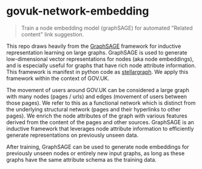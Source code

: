 govuk-network-embedding
==============================

> Train a node embedding model (graphSAGE) for automated "Related content" link suggestion.

This repo draws heavily from the [GraphSAGE](http://snap.stanford.edu/graphsage/) framework for inductive representation learning on large graphs. GraphSAGE is used to generate low-dimensional vector representations for nodes (aka node embeddings), and is especially useful for graphs that have rich node attribute information. This framework is manifest in python code as [stellargraph](https://stellargraph.readthedocs.io/en/stable/). We apply this framework within the context of GOV.UK.

The movement of users around GOV.UK can be considered a large graph with many nodes (pages / urls) and edges (movement of users between those pages). We refer to this as a functional network which is distinct from the underlying structural network (pages and their hyperlinks to other pages). We enrich the node attributes of the graph with various features derived from the content of the pages and other sources. GraphSAGE is an inductive framework that leverages node attribute information to efficiently generate representations on previously unseen data.

After training, GraphSAGE can be used to generate node embeddings for previously unseen nodes or entirely new input graphs, as long as these graphs have the same attribute schema as the training data.
